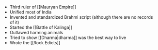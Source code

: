 - Third ruler of [[Mauryan Empire]]
- Unified most of India
- Invented and standardized Brahmi script (although there are no records of it)
- Started the [[Battle of Kalinga]]
- Outlawed harming animals
- Tried to show [[Dharma|dharma]] was the best way to live
- Wrote the [[Rock Edicts]]